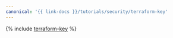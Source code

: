 ```yaml
---
canonical: '{{ link-docs }}/tutorials/security/terraform-key'
---
```


{% include [terraform-key](../../../_tutorials/security/terraform-key.md) %}